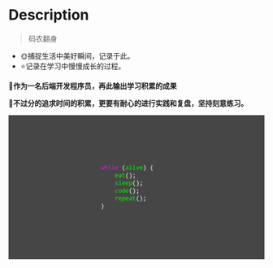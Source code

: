# Description
> 码农翻身
* 🌞捕捉生活中美好瞬间，记录于此。
* ⭐记录在学习中慢慢成长的过程。

**🔔作为一名后端开发程序员，再此输出学习积累的成果**

**🔔不过分的追求时间的积累，更要有耐心的进行实践和复盘，坚持刻意练习。** 

![](_media/img/bg2.png ':size=80%')
